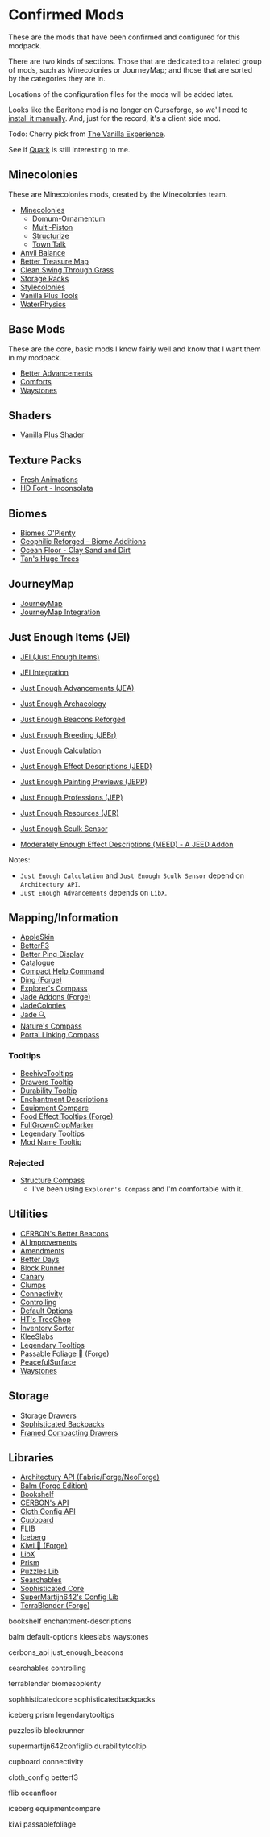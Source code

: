 # Confirmed Mods

These are the mods that have been confirmed and configured for this modpack.

There are two kinds of sections. Those that are dedicated to a related group
of mods, such as Minecolonies or JourneyMap; and those that are sorted by the
categories they are in.

Locations of the configuration files for the mods will be added later.

Looks like the Baritone mod is no longer on Curseforge, so we'll need to
[install it manually](https://github.com/cabaletta/baritone). And, just for
the record, it's a client side mod.

Todo: Cherry pick from [The Vanilla
Experience](https://www.curseforge.com/minecraft/modpacks/the-vanilla-experience).

See if [Quark](https://www.curseforge.com/minecraft/mc-mods/quark) is still
interesting to me.

## Minecolonies

These are Minecolonies mods, created by the Minecolonies team.

- [Minecolonies](https://www.curseforge.com/minecraft/mc-mods/minecolonies)
  - [Domum-Ornamentum](https://www.curseforge.com/minecraft/mc-mods/domum-ornamentum)
  - [Multi-Piston](https://www.curseforge.com/minecraft/mc-mods/multi-piston)
  - [Structurize](https://www.curseforge.com/minecraft/mc-mods/structurize)
  - [Town Talk](https://www.curseforge.com/minecraft/mc-mods/towntalk)
- [Anvil Balance](https://www.curseforge.com/minecraft/mc-mods/anvil-balance)
- [Better Treasure Map](https://www.curseforge.com/minecraft/mc-mods/treasuredistance)
- [Clean Swing Through Grass](https://www.curseforge.com/minecraft/mc-mods/clean-swing-through-grass)
- [Storage Racks](https://www.curseforge.com/minecraft/mc-mods/storage-racks)
- [Stylecolonies](https://www.curseforge.com/minecraft/mc-mods/stylecolonies)
- [Vanilla Plus Tools](https://www.curseforge.com/minecraft/mc-mods/vanilla-tools)
- [WaterPhysics](https://www.curseforge.com/minecraft/mc-mods/waterphysics)

## Base Mods

These are the core, basic mods I know fairly well and know that I want them in
my modpack.

- [Better Advancements](https://www.curseforge.com/minecraft/mc-mods/better-advancements)
- [Comforts](https://www.curseforge.com/minecraft/mc-mods/comforts)
- [Waystones](https://www.curseforge.com/minecraft/mc-mods/waystones)

## Shaders

- [Vanilla Plus Shader](https://www.curseforge.com/minecraft/shaders/vanilla-plus-shader)

## Texture Packs

- [Fresh Animations](https://www.curseforge.com/minecraft/texture-packs/fresh-animations)
- [HD Font - Inconsolata](https://www.curseforge.com/minecraft/texture-packs/hd-font-inconsolata)

## Biomes

- [Biomes O'Plenty](https://www.curseforge.com/minecraft/mc-mods/biomes-o-plenty)
- [Geophilic Reforged – Biome Additions](https://www.curseforge.com/minecraft/mc-mods/geophilic-reforged)
- [Ocean Floor - Clay Sand and Dirt](https://www.curseforge.com/minecraft/mc-mods/ocean-floor-clay-sand-and-dirt)
- [Tan's Huge Trees](https://www.curseforge.com/minecraft/mc-mods/tan-huge-trees)

## JourneyMap

- [JourneyMap](https://www.curseforge.com/minecraft/mc-mods/journeymap)
- [JourneyMap Integration](https://www.curseforge.com/minecraft/mc-mods/journeymap-integration)

## Just Enough Items (JEI)

- [JEI (Just Enough Items)](https://www.curseforge.com/minecraft/mc-mods/jei)

- [JEI Integration](https://www.curseforge.com/minecraft/mc-mods/jei-integration)
- [Just Enough Advancements (JEA)](https://www.curseforge.com/minecraft/mc-mods/jea)
- [Just Enough Archaeology](https://www.curseforge.com/minecraft/mc-mods/just-enough-archaeology)
- [Just Enough Beacons Reforged](https://www.curseforge.com/minecraft/mc-mods/just-enough-beacons-reforged)
- [Just Enough Breeding (JEBr)](https://www.curseforge.com/minecraft/mc-mods/justenoughbreeding)
- [Just Enough Calculation](https://www.curseforge.com/minecraft/mc-mods/just-enough-calculation)
- [Just Enough Effect Descriptions (JEED)](https://www.curseforge.com/minecraft/mc-mods/just-enough-effect-descriptions-jeed)
- [Just Enough Painting Previews (JEPP)](https://www.curseforge.com/minecraft/mc-mods/jepp)
- [Just Enough Professions (JEP)](https://www.curseforge.com/minecraft/mc-mods/just-enough-professions-jep)
- [Just Enough Resources (JER)](https://www.curseforge.com/minecraft/mc-mods/just-enough-resources-jer)
- [Just Enough Sculk Sensor](https://www.curseforge.com/minecraft/mc-mods/just-enough-sculk-sensor)
- [Moderately Enough Effect Descriptions (MEED) - A JEED Addon](https://www.curseforge.com/minecraft/mc-mods/moderately-enough-effect-descriptions-meed-a-jeed-addon)

Notes:

- `Just Enough Calculation` and `Just Enough Sculk Sensor` depend on `Architectury API`.
- `Just Enough Advancements` depends on `LibX`.

## Mapping/Information

- [AppleSkin](https://www.curseforge.com/minecraft/mc-mods/appleskin)
- [BetterF3](https://www.curseforge.com/minecraft/mc-mods/betterf3)
- [Better Ping Display](https://www.curseforge.com/minecraft/mc-mods/better-ping-display)
- [Catalogue](https://www.curseforge.com/minecraft/mc-mods/catalogue)
- [Compact Help Command](https://www.curseforge.com/minecraft/mc-mods/compact-help-command)
- [Ding (Forge)](https://www.curseforge.com/minecraft/mc-mods/ding)
- [Explorer's Compass](https://www.curseforge.com/minecraft/mc-mods/explorers-compass)
- [Jade Addons (Forge)](https://www.curseforge.com/minecraft/mc-mods/jade-addons)
- [JadeColonies](https://www.curseforge.com/minecraft/mc-mods/jadecolonies)
- [Jade 🔍](https://www.curseforge.com/minecraft/mc-mods/jade)
- [Nature's Compass](https://www.curseforge.com/minecraft/mc-mods/natures-compass)
- [Portal Linking Compass](https://www.curseforge.com/minecraft/mc-mods/portal-linking-compass)

### Tooltips

- [BeehiveTooltips](https://www.curseforge.com/minecraft/mc-mods/beehivetooltips)
- [Drawers Tooltip](https://www.curseforge.com/minecraft/mc-mods/drawers-tooltip)
- [Durability Tooltip](https://www.curseforge.com/minecraft/mc-mods/durability-tooltip)
- [Enchantment Descriptions](https://www.curseforge.com/minecraft/mc-mods/enchantment-descriptions)
- [Equipment Compare](https://www.curseforge.com/minecraft/mc-mods/equipment-compare)
- [Food Effect Tooltips (Forge)](https://www.curseforge.com/minecraft/mc-mods/food-effect-tooltips-forge)
- [FullGrownCropMarker](https://www.curseforge.com/minecraft/mc-mods/full-grown-crop-marker)
- [Legendary Tooltips](https://www.curseforge.com/minecraft/mc-mods/legendary-tooltips)
- [Mod Name Tooltip](https://www.curseforge.com/minecraft/mc-mods/mod-name-tooltip)

### Rejected

- [Structure Compass](https://www.curseforge.com/minecraft/mc-mods/structure-compass)
  - I've been using `Explorer's Compass` and I'm comfortable with it.

## Utilities

- [CERBON's Better Beacons](https://www.curseforge.com/minecraft/mc-mods/cerbons-better-beacons)
- [AI Improvements](https://www.curseforge.com/minecraft/mc-mods/ai-improvements)
- [Amendments](https://www.curseforge.com/minecraft/mc-mods/amendments)
- [Better Days](https://www.curseforge.com/minecraft/mc-mods/betterdays)
- [Block Runner](https://www.curseforge.com/minecraft/mc-mods/block-runner-forge)
- [Canary](https://www.curseforge.com/minecraft/mc-mods/canary)
- [Clumps](https://www.curseforge.com/minecraft/mc-mods/clumps)
- [Connectivity](https://www.curseforge.com/minecraft/mc-mods/connectivity)
- [Controlling](https://www.curseforge.com/minecraft/mc-mods/controlling)
- [Default Options](https://www.curseforge.com/minecraft/mc-mods/default-options)
- [HT's TreeChop](https://www.curseforge.com/minecraft/mc-mods/treechop)
- [Inventory Sorter](https://www.curseforge.com/minecraft/mc-mods/inventory-sorter)
- [KleeSlabs](https://www.curseforge.com/minecraft/mc-mods/kleeslabs)
- [Legendary Tooltips](https://www.curseforge.com/minecraft/mc-mods/legendary-tooltips)
- [Passable Foliage 🌳 (Forge)](https://www.curseforge.com/minecraft/mc-mods/passable-foliage)
- [PeacefulSurface](https://www.curseforge.com/minecraft/mc-mods/peacefulsurface)
- [Waystones](https://www.curseforge.com/minecraft/mc-mods/waystones)

## Storage

- [Storage Drawers](https://www.curseforge.com/minecraft/mc-mods/storage-drawers)
- [Sophisticated Backpacks](https://www.curseforge.com/minecraft/mc-mods/sophisticated-backpacks)
- [Framed Compacting Drawers](https://www.curseforge.com/minecraft/mc-mods/framed-compacting-drawers)

## Libraries

- [Architectury API (Fabric/Forge/NeoForge)](https://www.curseforge.com/minecraft/mc-mods/architectury-api)
- [Balm (Forge Edition)](https://www.curseforge.com/minecraft/mc-mods/balm)
- [Bookshelf](https://www.curseforge.com/minecraft/mc-mods/bookshelf)
- [CERBON's API](https://www.curseforge.com/minecraft/mc-mods/cerbons-api)
- [Cloth Config API](https://www.curseforge.com/minecraft/mc-mods/cloth-config)
- [Cupboard](https://www.curseforge.com/minecraft/mc-mods/cupboard)
- [FLIB](https://www.curseforge.com/minecraft/mc-mods/flib)
- [Iceberg](https://www.curseforge.com/minecraft/mc-mods/iceberg)
- [Kiwi 🥝 (Forge)](https://www.curseforge.com/minecraft/mc-mods/kiwi)
- [LibX](https://www.curseforge.com/minecraft/mc-mods/libx)
- [Prism](https://www.curseforge.com/minecraft/mc-mods/prism-lib)
- [Puzzles Lib](https://www.curseforge.com/minecraft/mc-mods/puzzles-lib)
- [Searchables](https://www.curseforge.com/minecraft/mc-mods/searchables)
- [Sophisticated Core](https://www.curseforge.com/minecraft/mc-mods/sophisticated-core)
- [SuperMartijn642's Config Lib](https://www.curseforge.com/minecraft/mc-mods/supermartijn642s-config-lib)
- [TerraBlender (Forge)](https://www.curseforge.com/minecraft/mc-mods/terrablender)

bookshelf
  enchantment-descriptions

balm
  default-options
  kleeslabs
  waystones

cerbons_api
  just_enough_beacons

searchables
  controlling

terrablender
  biomesoplenty

sophhisticatedcore
  sophisticatedbackpacks

iceberg
prism
  legendarytooltips

puzzleslib
  blockrunner

supermartijn642configlib
  durabilitytooltip

cupboard
  connectivity

cloth_config
  betterf3

flib
  oceanfloor

iceberg
  equipmentcompare

kiwi
  passablefoliage
